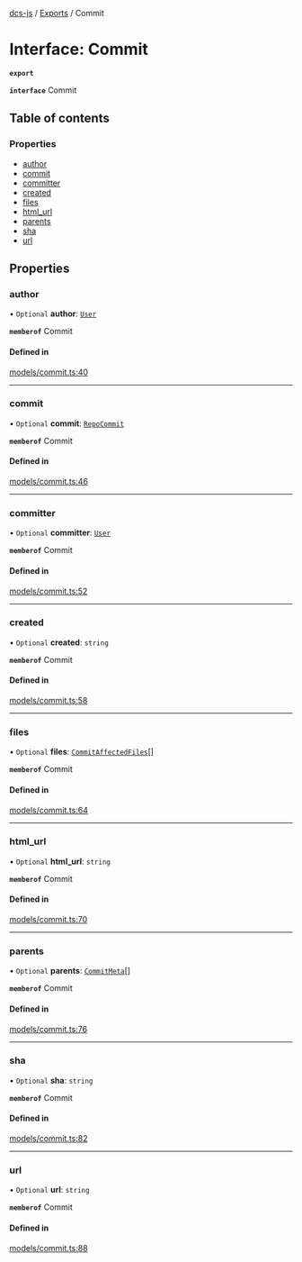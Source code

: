 [dcs-js](../README.md) / [Exports](../modules.md) / Commit

# Interface: Commit

**`export`**

**`interface`** Commit

## Table of contents

### Properties

- [author](Commit.md#author)
- [commit](Commit.md#commit)
- [committer](Commit.md#committer)
- [created](Commit.md#created)
- [files](Commit.md#files)
- [html\_url](Commit.md#html_url)
- [parents](Commit.md#parents)
- [sha](Commit.md#sha)
- [url](Commit.md#url)

## Properties

### <a id="author" name="author"></a> author

• `Optional` **author**: [`User`](User.md)

**`memberof`** Commit

#### Defined in

[models/commit.ts:40](https://github.com/unfoldingWord/dcs-js/blob/09d5a5e/models/commit.ts#L40)

___

### <a id="commit" name="commit"></a> commit

• `Optional` **commit**: [`RepoCommit`](RepoCommit.md)

**`memberof`** Commit

#### Defined in

[models/commit.ts:46](https://github.com/unfoldingWord/dcs-js/blob/09d5a5e/models/commit.ts#L46)

___

### <a id="committer" name="committer"></a> committer

• `Optional` **committer**: [`User`](User.md)

**`memberof`** Commit

#### Defined in

[models/commit.ts:52](https://github.com/unfoldingWord/dcs-js/blob/09d5a5e/models/commit.ts#L52)

___

### <a id="created" name="created"></a> created

• `Optional` **created**: `string`

**`memberof`** Commit

#### Defined in

[models/commit.ts:58](https://github.com/unfoldingWord/dcs-js/blob/09d5a5e/models/commit.ts#L58)

___

### <a id="files" name="files"></a> files

• `Optional` **files**: [`CommitAffectedFiles`](CommitAffectedFiles.md)[]

**`memberof`** Commit

#### Defined in

[models/commit.ts:64](https://github.com/unfoldingWord/dcs-js/blob/09d5a5e/models/commit.ts#L64)

___

### <a id="html_url" name="html_url"></a> html\_url

• `Optional` **html\_url**: `string`

**`memberof`** Commit

#### Defined in

[models/commit.ts:70](https://github.com/unfoldingWord/dcs-js/blob/09d5a5e/models/commit.ts#L70)

___

### <a id="parents" name="parents"></a> parents

• `Optional` **parents**: [`CommitMeta`](CommitMeta.md)[]

**`memberof`** Commit

#### Defined in

[models/commit.ts:76](https://github.com/unfoldingWord/dcs-js/blob/09d5a5e/models/commit.ts#L76)

___

### <a id="sha" name="sha"></a> sha

• `Optional` **sha**: `string`

**`memberof`** Commit

#### Defined in

[models/commit.ts:82](https://github.com/unfoldingWord/dcs-js/blob/09d5a5e/models/commit.ts#L82)

___

### <a id="url" name="url"></a> url

• `Optional` **url**: `string`

**`memberof`** Commit

#### Defined in

[models/commit.ts:88](https://github.com/unfoldingWord/dcs-js/blob/09d5a5e/models/commit.ts#L88)
